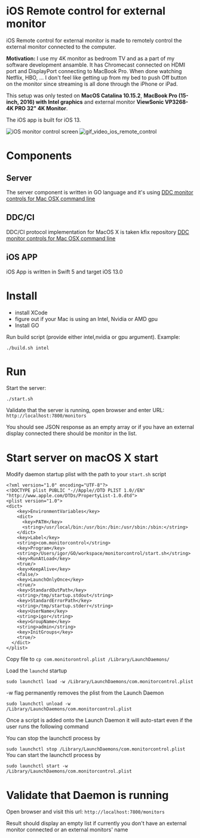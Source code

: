 # iOS Remote control for external monitor

iOS Remote control for external monitor is made to remotely control the external monitor connected to the computer.

**Motivation:** I use my 4K monitor as bedroom TV and as a part of my software development ansamble. It has Chromecast connected on HDMI port and DisplayPort connecting to MacBook Pro. When done watching Netflix, HBO, ... I don't feel like getting up from my bed to push Off button on the monitor since streaming is all done through the iPhone or iPad.

This setup was only tested on **MacOS Catalina 10.15.2**, **MacBook Pro (15-inch, 2016) with Intel graphics** and external monitor **ViewSonic VP3268-4K PRO 32" 4K Monitor**. 

The iOS app is built for iOS 13. 

![iOS monitor control screen](https://user-images.githubusercontent.com/17519105/72224723-66598080-3532-11ea-8d00-4a94edb020cd.png "Monitor control screen")
![gif_video_ios_remote_control](https://user-images.githubusercontent.com/17519105/72227549-bba58a00-3552-11ea-8dc5-633d95446677.gif)

# Components

## Server

The server component is written in GO language and it's using [DDC monitor controls for Mac OSX command line](https://github.com/kfix/ddcctl)

## DDC/CI 

DDC/CI protocol implementation for MacOS X is taken kfix repository [DDC monitor controls for Mac OSX command line](https://github.com/kfix/ddcctl)

## iOS APP

iOS App is written in Swift 5 and target iOS 13.0

# Install

- install XCode
- figure out if your Mac is using an Intel, Nvidia or AMD gpu
- Install GO

Run build script (provide either intel,nvidia or gpu argument). 
Example:

`
./build.sh intel
`

# Run

Start the server:  

`
./start.sh
`

Validate that the server is running, open browser and enter URL: `http://localhost:7800/monitors`

You should see JSON response as an empty array or if you have an external display connected there should be monitor in the list. 

# Start server on macOS X start

Modify daemon startup plist with the path to your `start.sh` script

```
<?xml version="1.0" encoding="UTF-8"?>
<!DOCTYPE plist PUBLIC "-//Apple//DTD PLIST 1.0//EN" "http://www.apple.com/DTDs/PropertyList-1.0.dtd">
<plist version="1.0">
<dict>
    <key>EnvironmentVariables</key>
    <dict>
      <key>PATH</key>
      <string>/usr/local/bin:/usr/bin:/bin:/usr/sbin:/sbin:</string>
    </dict>
    <key>Label</key>
    <string>com.monitorcontrol</string>
    <key>Program</key>
    <string>/Users/igor/GO/workspace/monitorcontrol/start.sh</string>
    <key>RunAtLoad</key>
    <true/>
    <key>KeepAlive</key>
    <false/>
    <key>LaunchOnlyOnce</key>
    <true/>
    <key>StandardOutPath</key>
    <string>/tmp/startup.stdout</string>
    <key>StandardErrorPath</key>
    <string>/tmp/startup.stderr</string>
    <key>UserName</key>
    <string>igor</string>
    <key>GroupName</key>
    <string>admin</string>
    <key>InitGroups</key>
    <true/>
  </dict>
</plist>
```

Copy file to 
`cp com.monitorontrol.plist /Library/LaunchDaemons/`

Load the `launchd` startup

`sudo launchctl load -w /Library/LaunchDaemons/com.monitorcontrol.plist`

-w flag permanently removes the plist from the Launch Daemon

`sudo launchctl unload -w /Library/LaunchDaemons/com.monitorcontrol.plist`

Once a script is added onto the Launch Daemon it will auto-start even if the user runs the following command

You can stop the launchctl process by

`sudo launchctl stop /Library/LaunchDaemons/com.monitorcontrol.plist`
You can start the launchctl process by

`sudo launchctl start -w /Library/LaunchDaemons/com.monitorcontrol.plist`

# Validate that Daemon is running

Open browser and visit this url: 
`http://localhost:7800/monitors`

Result should display an empty list if currently you don't have an external monitor connected or an external monitors' name

